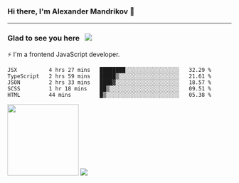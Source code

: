 ### Hi there, I'm Alexander Mandrikov 👋

- - -

### Glad to see you here &nbsp; ![](https://komarev.com/ghpvc/?username=nunsez&color=blue&label=visitors)

⚡ I'm a frontend JavaScript developer.

<!--
**nunsez/nunsez** is a ✨ _special_ ✨ repository because its `README.md` (this file) appears on your GitHub profile.

Here are some ideas to get you started:

- 🔭 I’m currently working on ...
- 🌱 I’m currently learning ...
- 👯 I’m looking to collaborate on ...
- 🤔 I’m looking for help with ...
- 💬 Ask me about ...
- 📫 How to reach me: ...
- 😄 Pronouns: ...
- ⚡ Fun fact: ...
-->


<!--START_SECTION:waka-->
```text
JSX          4 hrs 27 mins   ████████░░░░░░░░░░░░░░░░░   32.29 % 
TypeScript   2 hrs 59 mins   █████▒░░░░░░░░░░░░░░░░░░░   21.61 % 
JSON         2 hrs 33 mins   ████▓░░░░░░░░░░░░░░░░░░░░   18.57 % 
SCSS         1 hr 18 mins    ██▒░░░░░░░░░░░░░░░░░░░░░░   09.51 % 
HTML         44 mins         █▒░░░░░░░░░░░░░░░░░░░░░░░   05.38 % 
```
<!--END_SECTION:waka-->

<span>
<img height="160em" src="https://github-readme-stats.vercel.app/api?username=nunsez&show_icons=true&count_private=true&hide_border=true&hide=issues" />
<img src="https://github-readme-stats.vercel.app/api/top-langs/?username=nunsez&layout=compact&hide_border=true" />
</span>

<!--
[![willianrod's wakatime stats](https://github-readme-stats.vercel.app/api/wakatime?username=nunsez&hide_border=true)](https://github.com/anuraghazra/github-readme-stats)
-->
